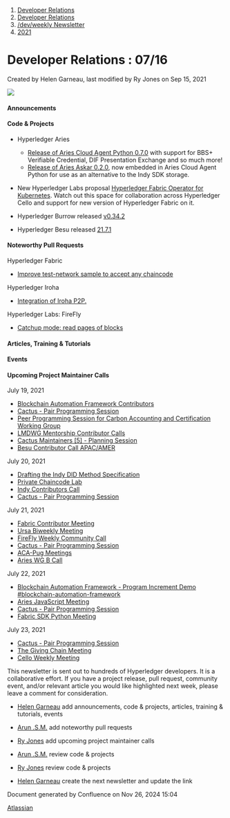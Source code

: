 1. [Developer Relations](index.html)
2. [Developer Relations](Developer-Relations_17170434.html)
3. [/dev/weekly Newsletter](17170445.html)
4. [2021](2021_17170692.html)

# Developer Relations : 07/16

Created by Helen Garneau, last modified by Ry Jones on Sep 15, 2021

![](https://ci5.googleusercontent.com/proxy/MJRSjrctXlb1mME2ABG2bmd6USk_RV1YmMN0IwFTnq8glRSRbLJzh0V5qUIcbOChuHya5NG1I-cT70b6ZaNTwaC4J2E-Hor9uTjrWSCVp0WrYWhNGdQijGkZSxz12C7yGsn43fvqFawLiKE7nw4n6PQZUTM-2lhEnVsqkeEMBLe23PvT=s0-d-e1-ft#http://image.email.thelinuxfoundation.org/lib/fe37157075640475711c73/m/2/0f181714-03b7-4174-9914-2c73127fde89.png)

#### Announcements

#### Code &amp; Projects

- Hyperledger Aries
  
  - [Release of Aries Cloud Agent Python 0.7.0](https://github.com/hyperledger/aries-cloudagent-python/pull/1317) with support for BBS+ Verifiable Credential, DIF Presentation Exchange and so much more!
  - [Release of Aries Askar 0.2.0](https://github.com/hyperledger/aries-askar/releases/tag/v0.2.0), now embedded in Aries Cloud Agent Python for use as an alternative to the Indy SDK storage.
- New Hyperledger Labs proposal [Hyperledger Fabric Operator for Kubernetes](https://github.com/hyperledger-labs/hyperledger-labs.github.io/pull/176). Watch out this space for collaboration across Hyperledger Cello and support for new version of Hyperledger Fabric on it.
- Hyperledger Burrow released [v0.34.2](https://github.com/hyperledger/burrow/releases/tag/v0.34.2)
- Hyperledger Besu released [21.7.1](https://github.com/hyperledger/besu/releases/tag/21.7.1)

#### Noteworthy Pull Requests

Hyperledger Fabric

- [Improve test-network sample to accept any chaincode](https://github.com/hyperledger/fabric-private-chaincode/pull/607)

Hyperledger Iroha

- [Integration of Iroha P2P.](https://github.com/hyperledger/iroha/pull/1161)

Hyperledger Labs: FireFly

- [Catchup mode: read pages of blocks](https://github.com/hyperledger-labs/firefly-ethconnect/pull/130)

#### Articles, Training &amp; Tutorials

#### Events

#### Upcoming Project Maintainer Calls

July 19, 2021

- [Blockchain Automation Framework Contributors](https://lists.hyperledger.org/g/labs/viewevent?repeatid=31086&eventid=1181809&calstart=2021-07-19)
- [Cactus - Pair Programming Session](https://lists.hyperledger.org/g/cactus/viewevent?repeatid=35080&eventid=1165268&calstart=2021-07-19)
- [Peer Programming Session for Carbon Accounting and Certification Working Group](https://lists.hyperledger.org/g/climate-sig/viewevent?repeatid=31581&eventid=1165255&calstart=2021-07-19)
- [LMDWG Mentorship Contributor Calls](https://lists.hyperledger.org/g/learning-materials-development-wg/viewevent?repeatid=37844&eventid=1189620&calstart=2021-07-19)
- [Cactus Maintainers \[5\] - Planning Session](https://lists.hyperledger.org/g/cactus/viewevent?repeatid=36254&eventid=1119668&calstart=2021-07-19)
- [Besu Contributor Call APAC/AMER](https://lists.hyperledger.org/g/besu/viewevent?repeatid=22224&eventid=1165252&calstart=2021-07-19)

July 20, 2021

- [Drafting the Indy DID Method Specification](https://lists.hyperledger.org/g/indy/viewevent?repeatid=32661&eventid=1165191&calstart=2021-07-20)
- [Private Chaincode Lab](https://lists.hyperledger.org/g/fabric/viewevent?repeatid=22096&eventid=1165178&calstart=2021-07-20)
- [Indy Contributors Call](https://lists.hyperledger.org/g/indy/viewevent?repeatid=13838&eventid=1165187&calstart=2021-07-20)
- [Cactus - Pair Programming Session](https://lists.hyperledger.org/g/cactus/viewevent?repeatid=35080&eventid=1165269&calstart=2021-07-20)

July 21, 2021

- [Fabric Contributor Meeting](https://lists.hyperledger.org/g/fabric/viewevent?repeatid=24800&eventid=1165175&calstart=2021-07-21)
- [Ursa Biweekly Meeting](https://lists.hyperledger.org/g/ursa/viewevent?repeatid=22155&eventid=1165217&calstart=2021-07-21)
- [FireFly Weekly Community Call](https://lists.hyperledger.org/g/labs/viewevent?repeatid=37912&eventid=1190280&calstart=2021-07-21)
- [Cactus - Pair Programming Session](https://lists.hyperledger.org/g/cactus/viewevent?repeatid=35080&eventid=1165270&calstart=2021-07-21)
- [ACA-Pug Meetings](https://lists.hyperledger.org/g/aries/viewevent?repeatid=23839&eventid=1165245&calstart=2021-07-21)
- [Aries WG B Call](https://lists.hyperledger.org/g/aries/viewevent?repeatid=21922&eventid=1165242&calstart=2021-07-21)

July 22, 2021

- [Blockchain Automation Framework - Program Increment Demo #blockchain-automation-framework](https://lists.hyperledger.org/g/labs/viewevent?repeatid=34536&eventid=1158319&calstart=2021-07-22)
- [Aries JavaScript Meeting](https://lists.hyperledger.org/g/aries/viewevent?repeatid=35824&eventid=1165233&calstart=2021-07-22)
- [Cactus - Pair Programming Session](https://lists.hyperledger.org/g/cactus/viewevent?repeatid=35080&eventid=1165271&calstart=2021-07-22)
- [Fabric SDK Python Meeting](https://lists.hyperledger.org/g/fabric/viewevent?repeatid=23592&eventid=1165172&calstart=2021-07-22)

July 23, 2021

- [Cactus - Pair Programming Session](https://lists.hyperledger.org/g/cactus/viewevent?repeatid=35080&eventid=1165272&calstart=2021-07-23)
- [The Giving Chain Meeting](https://lists.hyperledger.org/g/learning-materials-development-wg/viewevent?repeatid=38091&eventid=1197618&calstart=2021-07-23)
- [Cello Weekly Meeting](https://lists.hyperledger.org/g/cello/viewevent?repeatid=20636&eventid=1165169&calstart=2021-07-23)

This newsletter is sent out to hundreds of Hyperledger developers. It is a collaborative effort. If you have a project release, pull request, community event, and/or relevant article you would like highlighted next week, please leave a comment for consideration.

- [Helen Garneau](https://lf-hyperledger.atlassian.net/wiki/people/60da2fc7285656006a667081?ref=confluence) add announcements, code &amp; projects, articles, training &amp; tutorials, events
- [Arun .S.M.](https://lf-hyperledger.atlassian.net/wiki/people/621a0e5097d313006ba7386a?ref=confluence) add noteworthy pull requests
  
- [Ry Jones](https://lf-hyperledger.atlassian.net/wiki/people/557058:078cecfc-fb17-4d9a-8759-b5b74efa6850?ref=confluence) add upcoming project maintainer calls
- [Arun .S.M.](https://lf-hyperledger.atlassian.net/wiki/people/621a0e5097d313006ba7386a?ref=confluence) review code &amp; projects
- [Ry Jones](https://lf-hyperledger.atlassian.net/wiki/people/557058:078cecfc-fb17-4d9a-8759-b5b74efa6850?ref=confluence) review code &amp; projects
- [Helen Garneau](https://lf-hyperledger.atlassian.net/wiki/people/60da2fc7285656006a667081?ref=confluence) create the next newsletter and update the link

Document generated by Confluence on Nov 26, 2024 15:04

[Atlassian](http://www.atlassian.com/)
